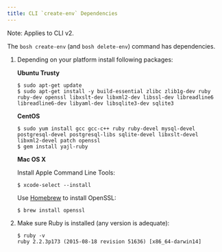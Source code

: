 ```yaml
---
title: CLI `create-env` Dependencies
---
```


<p class="note">Note: Applies to CLI v2.</p>

The `bosh create-env` (and `bosh delete-env`) command has dependencies.

1. Depending on your platform install following packages:

    **Ubuntu Trusty**

    ```shell
    $ sudo apt-get update
    $ sudo apt-get install -y build-essential zlibc zlib1g-dev ruby ruby-dev openssl libxslt-dev libxml2-dev libssl-dev libreadline6 libreadline6-dev libyaml-dev libsqlite3-dev sqlite3
    ```

    **CentOS**

    ```shell
    $ sudo yum install gcc gcc-c++ ruby ruby-devel mysql-devel postgresql-devel postgresql-libs sqlite-devel libxslt-devel libxml2-devel patch openssl
    $ gem install yajl-ruby
    ```

    **Mac OS X**

    Install Apple Command Line Tools:
    ```shell
    $ xcode-select --install
    ```

    Use [Homebrew](http://brew.sh) to install OpenSSL:
    ```shell
    $ brew install openssl
    ```

1. Make sure Ruby is installed (any version is adequate):

    ```shell
    $ ruby -v
    ruby 2.2.3p173 (2015-08-18 revision 51636) [x86_64-darwin14]
    ```
